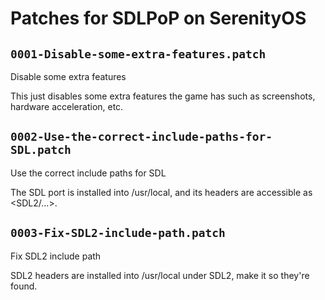 # Patches for SDLPoP on SerenityOS

## `0001-Disable-some-extra-features.patch`

Disable some extra features

This just disables some extra features the game has such as screenshots, hardware acceleration, etc.

## `0002-Use-the-correct-include-paths-for-SDL.patch`

Use the correct include paths for SDL

The SDL port is installed into /usr/local, and its headers are
accessible as <SDL2/...>.

## `0003-Fix-SDL2-include-path.patch`

Fix SDL2 include path

SDL2 headers are installed into /usr/local under SDL2, make it so
they're found.

